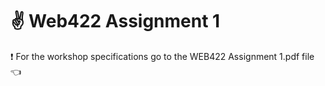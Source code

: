 # :v: Web422 Assignment 1
❗ For the workshop specifications go to the WEB422 Assignment 1.pdf file 👈
